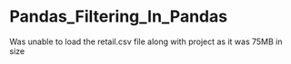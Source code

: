 # Pandas_Filtering_In_Pandas

Was unable to load the retail.csv file along with project as it was 75MB in size
